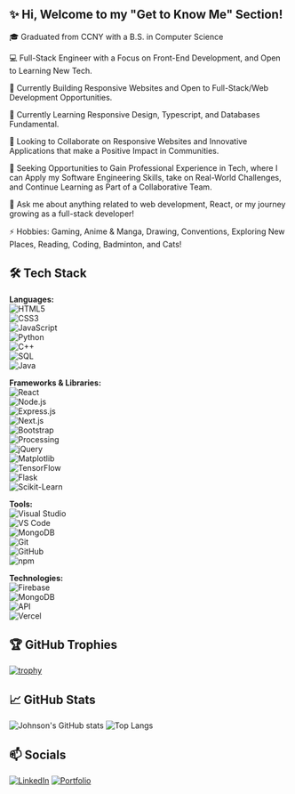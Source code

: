 ## ✨ Hi, Welcome to my "Get to Know Me" Section!

🎓 Graduated from CCNY with a B.S. in Computer Science 

💻 Full-Stack Engineer with a Focus on Front-End Development, and Open to Learning New Tech. 

🚀 Currently Building Responsive Websites and Open to Full-Stack/Web Development Opportunities. 

🌱 Currently Learning Responsive Design, Typescript, and Databases Fundamental.

👯 Looking to Collaborate on Responsive Websites and Innovative Applications that make a Positive Impact in Communities.

🤔 Seeking Opportunities to Gain Professional Experience in Tech, where I can Apply my Software Engineering Skills, take on Real-World Challenges, and Continue Learning as Part of a Collaborative Team.

💬 Ask me about anything related to web development, React, or my journey growing as a full-stack developer!

⚡ Hobbies: Gaming, Anime & Manga, Drawing, Conventions, Exploring New Places, Reading, Coding, Badminton, and Cats!

## 🛠️ Tech Stack

**Languages:**  
![HTML5](https://img.shields.io/badge/html5-%23E34F26.svg?style=for-the-badge&logo=html5&logoColor=white)  
![CSS3](https://img.shields.io/badge/css3-%231572B6.svg?style=for-the-badge&logo=css3&logoColor=white)  
![JavaScript](https://img.shields.io/badge/javascript-%23F7DF1E.svg?style=for-the-badge&logo=javascript&logoColor=black)  
![Python](https://img.shields.io/badge/python-%233776AB.svg?style=for-the-badge&logo=python&logoColor=white)  
![C++](https://img.shields.io/badge/c++-%2300599C.svg?style=for-the-badge&logo=c%2B%2B&logoColor=white)  
![SQL](https://img.shields.io/badge/sql-%23007ACC.svg?style=for-the-badge&logo=postgresql&logoColor=white)  
![Java](https://img.shields.io/badge/java-%23ED8B00.svg?style=for-the-badge&logo=java&logoColor=white)  

**Frameworks & Libraries:**  
![React](https://img.shields.io/badge/react-%2320232a.svg?style=for-the-badge&logo=react&logoColor=%2361DAFB)  
![Node.js](https://img.shields.io/badge/node.js-%23339933.svg?style=for-the-badge&logo=node.js&logoColor=white)  
![Express.js](https://img.shields.io/badge/express.js-%23404d59.svg?style=for-the-badge)  
![Next.js](https://img.shields.io/badge/next.js-%23000000.svg?style=for-the-badge&logo=next.js&logoColor=white)  
![Bootstrap](https://img.shields.io/badge/bootstrap-%23563d7c.svg?style=for-the-badge&logo=bootstrap&logoColor=white)  
![Processing](https://img.shields.io/badge/processing-%23FF2D20.svg?style=for-the-badge&logo=processingfoundation&logoColor=white)  
![jQuery](https://img.shields.io/badge/jquery-%230769AD.svg?style=for-the-badge&logo=jquery&logoColor=white)  
![Matplotlib](https://img.shields.io/badge/matplotlib-%23000000.svg?style=for-the-badge&logo=python&logoColor=white)  
![TensorFlow](https://img.shields.io/badge/tensorflow-%23FF6F00.svg?style=for-the-badge&logo=tensorflow&logoColor=white)  
![Flask](https://img.shields.io/badge/flask-%23000.svg?style=for-the-badge&logo=flask&logoColor=white)  
![Scikit-Learn](https://img.shields.io/badge/scikit_learn-%23005057.svg?style=for-the-badge&logo=scikitlearn&logoColor=white)  

**Tools:**  
![Visual Studio](https://img.shields.io/badge/visual_studio-%23007ACC.svg?style=for-the-badge&logo=visual-studio&logoColor=white)  
![VS Code](https://img.shields.io/badge/visual_studio_code-%23007ACC.svg?style=for-the-badge&logo=visual-studio-code&logoColor=white)  
![MongoDB](https://img.shields.io/badge/mongodb-%2347A248.svg?style=for-the-badge&logo=mongodb&logoColor=white)  
![Git](https://img.shields.io/badge/git-%23F05032.svg?style=for-the-badge&logo=git&logoColor=white)  
![GitHub](https://img.shields.io/badge/github-%23121011.svg?style=for-the-badge&logo=github&logoColor=white)  
![npm](https://img.shields.io/badge/npm-%23000000.svg?style=for-the-badge&logo=npm&logoColor=white)  

**Technologies:**  
![Firebase](https://img.shields.io/badge/firebase-%23FFCA28.svg?style=for-the-badge&logo=firebase&logoColor=black)  
![MongoDB](https://img.shields.io/badge/mongodb-%2347A248.svg?style=for-the-badge&logo=mongodb&logoColor=white)  
![API](https://img.shields.io/badge/API-blue?style=for-the-badge)  
![Vercel](https://img.shields.io/badge/vercel-%23000000.svg?style=for-the-badge&logo=vercel&logoColor=white)  


## 🏆 GitHub Trophies

[![trophy](https://github-profile-trophy.vercel.app/?username=jchen22002&theme=radical)](https://github.com/ryo-ma/github-profile-trophy)

## 📈 GitHub Stats

![Johnson's GitHub stats](https://github-readme-stats.vercel.app/api?username=jchen22002&show_icons=true&theme=radical)
![Top Langs](https://github-readme-stats.vercel.app/api/top-langs/?username=jchen22002&layout=compact&hide_progress=true&hide=percent&theme=radical)

## 📫 Socials

[![LinkedIn](https://img.shields.io/badge/-LinkedIn-blue?logo=linkedin&logoColor=white)](https://linkedin.com/in/jchen22002)
[![Portfolio](https://img.shields.io/badge/-Portfolio-black?style=flat)](https://jchen22002-portfolio.vercel.app/)
